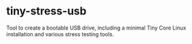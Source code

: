 # tiny-stress-usb
Tool to create a bootable USB drive, including a minimal Tiny Core Linux installation and various stress testing tools.
